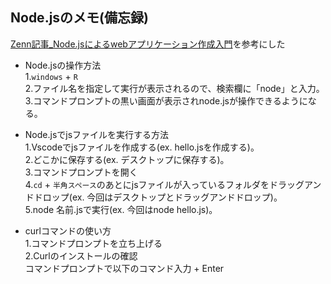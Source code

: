 ## Node.jsのメモ(備忘録)
[Zenn記事_Node.jsによるwebアプリケーション作成入門](https://zenn.dev/wkb/books/node-tutorial)を参考にした

- Node.jsの操作方法  
  1.`windows` + `R`  
  2.ファイル名を指定して実行が表示されるので、検索欄に「node」と入力。
  3.コマンドプロンプトの黒い画面が表示されnode.jsが操作できるようになる。

- Node.jsでjsファイルを実行する方法   
  1.Vscodeでjsファイルを作成する(ex. hello.jsを作成する)。   
  2.どこかに保存する(ex. デスクトップに保存する)。   
  3.コマンドプロンプトを開く   
  4.`cd` + `半角スペース`のあとにjsファイルが入っているフォルダをドラッグアンドドロップ(ex. 今回はデスクトップとドラッグアンドドロップ)。   
  5.node 名前.jsで実行(ex. 今回はnode hello.js)。

- curlコマンドの使い方   
  1.コマンドプロンプトを立ち上げる   
  2.Curlのインストールの確認   
    コマンドプロンプトで以下のコマンド入力 + Enter   


  



